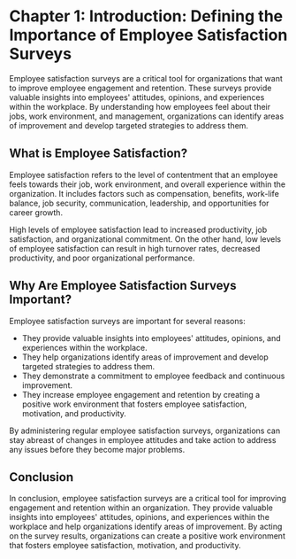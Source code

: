 Chapter 1: Introduction: Defining the Importance of Employee Satisfaction Surveys
=================================================================================

Employee satisfaction surveys are a critical tool for organizations that want to improve employee engagement and retention. These surveys provide valuable insights into employees' attitudes, opinions, and experiences within the workplace. By understanding how employees feel about their jobs, work environment, and management, organizations can identify areas of improvement and develop targeted strategies to address them.

What is Employee Satisfaction?
------------------------------

Employee satisfaction refers to the level of contentment that an employee feels towards their job, work environment, and overall experience within the organization. It includes factors such as compensation, benefits, work-life balance, job security, communication, leadership, and opportunities for career growth.

High levels of employee satisfaction lead to increased productivity, job satisfaction, and organizational commitment. On the other hand, low levels of employee satisfaction can result in high turnover rates, decreased productivity, and poor organizational performance.

Why Are Employee Satisfaction Surveys Important?
------------------------------------------------

Employee satisfaction surveys are important for several reasons:

* They provide valuable insights into employees' attitudes, opinions, and experiences within the workplace.
* They help organizations identify areas of improvement and develop targeted strategies to address them.
* They demonstrate a commitment to employee feedback and continuous improvement.
* They increase employee engagement and retention by creating a positive work environment that fosters employee satisfaction, motivation, and productivity.

By administering regular employee satisfaction surveys, organizations can stay abreast of changes in employee attitudes and take action to address any issues before they become major problems.

Conclusion
----------

In conclusion, employee satisfaction surveys are a critical tool for improving engagement and retention within an organization. They provide valuable insights into employees' attitudes, opinions, and experiences within the workplace and help organizations identify areas of improvement. By acting on the survey results, organizations can create a positive work environment that fosters employee satisfaction, motivation, and productivity.
